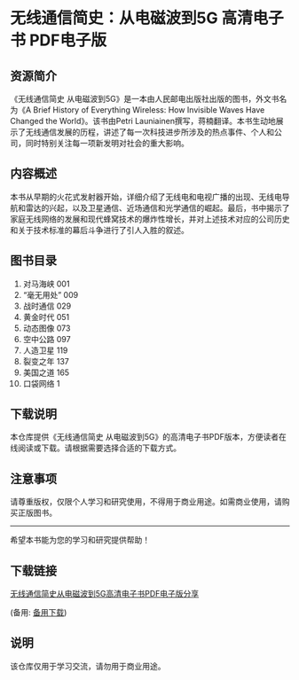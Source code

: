 # 无线通信简史：从电磁波到5G 高清电子书 PDF电子版

## 资源简介

《无线通信简史 从电磁波到5G》是一本由人民邮电出版社出版的图书，外文书名为《A Brief History of Everything Wireless: How Invisible Waves Have Changed the World》。该书由Petri Launiainen撰写，蒋楠翻译。本书生动地展示了无线通信发展的历程，讲述了每一次科技进步所涉及的热点事件、个人和公司，同时特别关注每一项新发明对社会的重大影响。

## 内容概述

本书从早期的火花式发射器开始，详细介绍了无线电和电视广播的出现、无线电导航和雷达的兴起，以及卫星通信、近场通信和光学通信的崛起。最后，书中揭示了家庭无线网络的发展和现代蜂窝技术的爆炸性增长，并对上述技术对应的公司历史和关于技术标准的幕后斗争进行了引人入胜的叙述。

## 图书目录

1. 对马海峡 001
2. “毫无用处” 009
3. 战时通信 029
4. 黄金时代 051
5. 动态图像 073
6. 空中公路 097
7. 人造卫星 119
8. 裂变之年 137
9. 美国之道 165
10. 口袋网络 1

## 下载说明

本仓库提供《无线通信简史 从电磁波到5G》的高清电子书PDF版本，方便读者在线阅读或下载。请根据需要选择合适的下载方式。

## 注意事项

请尊重版权，仅限个人学习和研究使用，不得用于商业用途。如需商业使用，请购买正版图书。

---

希望本书能为您的学习和研究提供帮助！

## 下载链接
[无线通信简史从电磁波到5G高清电子书PDF电子版分享](https://pan.quark.cn/s/1bfeca598b72) 

(备用: [备用下载](https://pan.baidu.com/s/1dIanUBnykNXsqZb6yGg23w?pwd=1234))

## 说明

该仓库仅用于学习交流，请勿用于商业用途。
